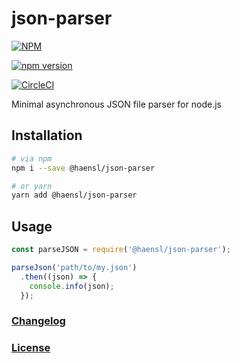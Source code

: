 # json-parser

[![NPM](https://nodei.co/npm/@haensl%2Fjson-parser.png?downloads=true)](https://nodei.co/npm/@haensl%2Fjson-parser/)

[![npm version](https://badge.fury.io/js/@haensl%2Fjson-parser.svg)](http://badge.fury.io/js/@haensl%2Fjson-parser)

[![CircleCI](https://circleci.com/gh/haensl/json-parser.svg?style=svg)](https://circleci.com/gh/haensl/json-parser)

Minimal asynchronous JSON file parser for node.js

## Installation

```bash
# via npm
npm i --save @haensl/json-parser

# or yarn
yarn add @haensl/json-parser
```

## Usage

```javascript
const parseJSON = require('@haensl/json-parser');

parseJson('path/to/my.json')
  .then((json) => {
    console.info(json);
  });
```

### [Changelog](CHANGELOG.md)

### [License](LICENSE)
